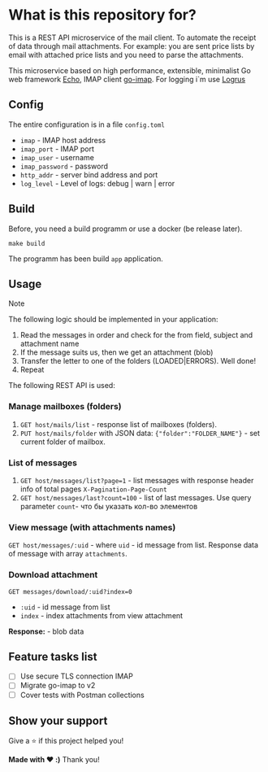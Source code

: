 # What is this repository for? 

This is a REST API microservice of the mail client. To automate the receipt of data through mail attachments. For example: you are sent price lists by email with attached price lists and you need to parse the attachments.

This microservice based on high performance, extensible, minimalist Go web framework [Echo](https://echo.labstack.com/), IMAP client [go-imap](https://github.com/emersion/go-imap). For logging i`m use [Logrus](https://github.com/sirupsen/logrus)

## Config

The entire configuration is in a file `config.toml`

  - `imap`     - IMAP host address
  - `imap_port` - IMAP port
  - `imap_user` - username
  - `imap_password` - password
  - `http_addr` - server bind address and port
  - `log_level` - Level of logs: debug | warn | error

## Build

Before, you need a build programm or use a docker (be release later).

    make build

The programm has been build `app` application.

## Usage

> [!NOTE]
> The following logic should be implemented in your application:
> 1. Read the messages in order and check for the from field, subject and attachment name
> 2. If the message suits us, then we get an attachment (blob)
> 3. Transfer the letter to one of the folders (LOADED|ERRORS). Well done!
> 4. Repeat

The following REST API is used:

### Manage mailboxes (folders)

1. `GET host/mails/list` - response list of mailboxes (folders).
2. `PUT host/mails/folder` with JSON data: ` {"folder":"FOLDER_NAME"} ` - set current folder of mailbox.

### List of messages
1. `GET host/messages/list?page=1` - list messages with response header info of total pages `X-Pagination-Page-Count`
2. `GET host/messages/last?count=100` - list of last messages. Use query parameter `count`- что бы указать кол-во элементов

### View message (with attachments names)
`GET host/messages/:uid` - where `uid` - id message from list.
Response data of message with array `attachments`. 

### Download attachment
`GET messages/download/:uid?index=0`

- `:uid` - id message from list
- `index` - index attachments from view attachment

**Response:** - blob data

## Feature tasks list

- [ ] Use secure TLS connection IMAP  
- [ ] Migrate go-imap to v2
- [ ] Cover tests with Postman collections

## Show your support

Give a ⭐️ if this project helped you!

**Made with ❤️ :)** Thank you! 